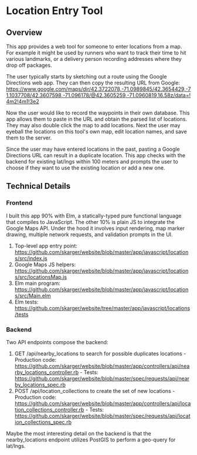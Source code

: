 # Location Entry Tool

## Overview
This app provides a web tool for someone to enter locations from a map. For example it might be used by runners who want to track their time to hit various landmarks, or a delivery person recording addresses where they drop off packages.

The user typically starts by sketching out a route using the Google Directions web app. They can then copy the resulting URL from Google:
https://www.google.com/maps/dir/42.3722078,-71.0989845/42.3654429,-71.1037708/42.3607598,-71.096178/@42.3605259,-71.0960819,16.58z/data=!4m2!4m1!3e2

Now the user would like to record the waypoints in their own database. This app allows them to paste in the URL and obtain the parsed list of locations. They may also double click the map to add locations. Next the user may eyeball the locations on this tool's own map, edit location names, and save them to the server.

Since the user may have entered locations in the past, pasting a Google Directions URL can result in a duplicate location. This app checks with the backend for existing lat/lngs within 100 meters and prompts the user to choose if they want to use the existing location or add a new one.


## Technical Details
### Frontend
I built this app 90% with Elm, a statically-typed pure functional language that compiles to JavaScript. The other 10% is plain JS to integrate the Google Maps API. Under the hood it involves input rendering, map marker drawing, multiple network requests, and validation prompts in the UI.
1. Top-level app entry point: https://github.com/skarger/website/blob/master/app/javascript/locations/src/index.js
2. Google Maps JS helpers: https://github.com/skarger/website/blob/master/app/javascript/locations/src/locationsMap.js
3. Elm main program: https://github.com/skarger/website/blob/master/app/javascript/locations/src/Main.elm
4. Elm tests: https://github.com/skarger/website/tree/master/app/javascript/locations/tests

### Backend
Two API endpoints compose the backend:
1. GET /api/nearby_locations to search for possible duplicates locations
        - Production code: https://github.com/skarger/website/blob/master/app/controllers/api/nearby_locations_controller.rb
        - Tests: https://github.com/skarger/website/blob/master/spec/requests/api/nearby_locations_spec.rb
2. POST /api/location_collections to create the set of new locations
        - Production code: https://github.com/skarger/website/blob/master/app/controllers/api/location_collections_controller.rb
        - Tests: https://github.com/skarger/website/blob/master/spec/requests/api/location_collections_spec.rb

Maybe the most interesting detail on the backend is that the nearby_locations endpoint utilizes PostGIS to perform a geo-query for lat/lngs.
